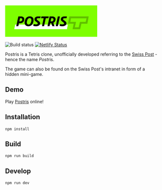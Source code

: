 [![Postris Logo](https://github.com/winkula/postris/raw/main/src/assets/images/logo.png)](https://postris.netlify.app)

![Build status](https://github.com/winkula/postris/actions/workflows/ci.yml/badge.svg)
[![Netlify Status](https://api.netlify.com/api/v1/badges/c49e52d9-4d27-4370-953a-fc413c8e1dc6/deploy-status)](https://app.netlify.com/sites/postris/deploys)

Postris is a Tetris clone, unofficially developed referring to the [Swiss Post](https://www.post.ch/) - hence the name *Post*ris.

The game can also be found on the Swiss Post's intranet in form of a hidden mini-game.

## Demo

Play [Postris](https://postris.netlify.app/) online!

## Installation

```
npm install
```

## Build

```
npm run build
```

## Develop

```
npm run dev
```
